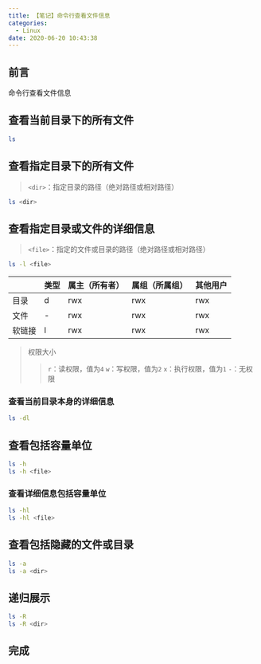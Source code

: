 ```yaml
---
title: 【笔记】命令行查看文件信息
categories:
  - Linux
date: 2020-06-20 10:43:38
---
```


## 前言

命令行查看文件信息

<!-- more -->

## 查看当前目录下的所有文件

``` sh
ls
```

## 查看指定目录下的所有文件

> `<dir>`：指定目录的路径（绝对路径或相对路径）

``` sh
ls <dir>
```

## 查看指定目录或文件的详细信息

> `<file>`：指定的文件或目录的路径（绝对路径或相对路径）

``` sh
ls -l <file>
```

||类型|属主（所有者）|属组（所属组）|其他用户|
|---|---|---|---|---|
|目录|d|rwx|rwx|rwx|
|文件|-|rwx|rwx|rwx|
|软链接|l|rwx|rwx|rwx|

> 权限大小
>> `r`：读权限，值为`4`
>> `w`：写权限，值为`2`
>> `x`：执行权限，值为`1`
>> `-`：无权限

### 查看当前目录本身的详细信息

``` sh
ls -dl
```

## 查看包括容量单位

``` sh
ls -h
ls -h <file>
```

### 查看详细信息包括容量单位

``` sh
ls -hl
ls -hl <file>
```

## 查看包括隐藏的文件或目录

``` sh
ls -a
ls -a <dir>
```

## 递归展示

``` sh
ls -R
ls -R <dir>
```

## 完成

